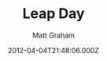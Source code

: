 ---
title: Leap Day
github: https://github.com/mattgraham/Leap-Day
demo: https://madebygraham.com/leapday/
author: Matt Graham
ssg:
  - Jekyll
cms:
  - No Cms
date: 2012-04-04T21:48:06.000Z
description: 'GitHub Pages Theme: Leap Day'
stale: true
---